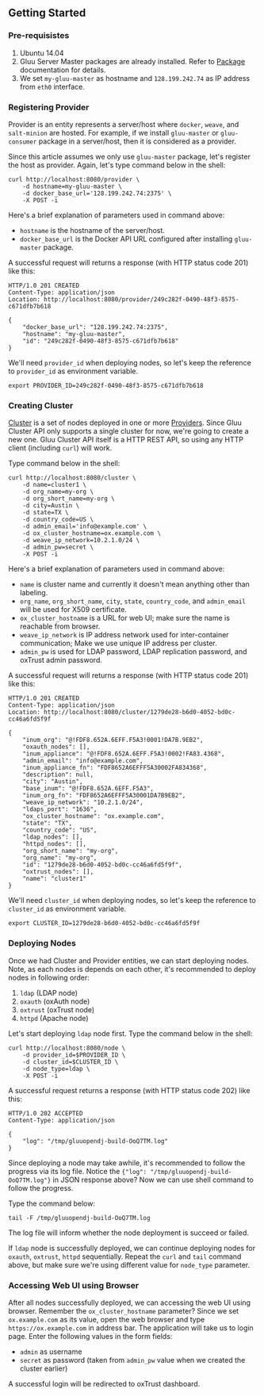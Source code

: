 ## Getting Started

### Pre-requisistes

1. Ubuntu 14.04
2. Gluu Server Master packages are already installed. Refer to [Package](../installation/package.md) documentation for details.
3. We set `my-gluu-master` as hostname and `128.199.242.74` as IP address from `eth0` interface.

### Registering Provider

Provider is an entity represents a server/host where `docker`, `weave`, and `salt-minion` are hosted.
For example, if we install `gluu-master` or `gluu-consumer` package in a server/host, then it is considered as a provider.

Since this article assumes we only use `gluu-master` package, let's register the host as provider. Again, let's type command below in the shell:

```
curl http://localhost:8080/provider \
    -d hostname=my-gluu-master \
    -d docker_base_url='128.199.242.74:2375' \
    -X POST -i
```

Here's a brief explanation of parameters used in command above:

* `hostname` is the hostname of the server/host.
* `docker_base_url` is the Docker API URL configured after installing `gluu-master` package.

A successful request will returns a response (with HTTP status code 201) like this:

```
HTTP/1.0 201 CREATED
Content-Type: application/json
Location: http://localhost:8080/provider/249c282f-0490-48f3-8575-c671dfb7b618

{
    "docker_base_url": "128.199.242.74:2375",
    "hostname": "my-gluu-master",
    "id": "249c282f-0490-48f3-8575-c671dfb7b618"
}
```

We'll need `provider_id` when deploying nodes, so let's keep the reference to `provider_id` as environment variable.

```
export PROVIDER_ID=249c282f-0490-48f3-8575-c671dfb7b618
```

### Creating Cluster

[Cluster][cluster-api] is a set of nodes deployed in one or more [Providers][provider-api]. Since Gluu Cluster API only supports a single cluster for now, we're going to create a new one. Gluu Cluster API itself is a HTTP REST API, so using any HTTP client (including `curl`) will work.

Type command below in the shell:

```
curl http://localhost:8080/cluster \
    -d name=cluster1 \
    -d org_name=my-org \
    -d org_short_name=my-org \
    -d city=Austin \
    -d state=TX \
    -d country_code=US \
    -d admin_email='info@example.com' \
    -d ox_cluster_hostname=ox.example.com \
    -d weave_ip_network=10.2.1.0/24 \
    -d admin_pw=secret \
    -X POST -i
```

Here's a brief explanation of parameters used in command above:

* `name` is cluster name and currently it doesn't mean anything other than labeling.
* `org_name`, `org_short_name`, `city`, `state`, `country_code`, and `admin_email` will be used for X509 certificate.
* `ox_cluster_hostname` is a URL for web UI; make sure the name is reachable from browser.
* `weave_ip_network` is IP address network used for inter-container communication; Make we use unique IP address per cluster.
* `admin_pw` is used for LDAP password, LDAP replication password, and oxTrust admin password.

A successful request will returns a response (with HTTP status code 201) like this:

```
HTTP/1.0 201 CREATED
Content-Type: application/json
Location: http://localhost:8080/cluster/1279de28-b6d0-4052-bd0c-cc46a6fd5f9f

{
    "inum_org": "@!FDF8.652A.6EFF.F5A3!0001!DA7B.9EB2",
    "oxauth_nodes": [],
    "inum_appliance": "@!FDF8.652A.6EFF.F5A3!0002!FA83.4368",
    "admin_email": "info@example.com",
    "inum_appliance_fn": "FDF8652A6EFFF5A30002FA834368",
    "description": null,
    "city": "Austin",
    "base_inum": "@!FDF8.652A.6EFF.F5A3",
    "inum_org_fn": "FDF8652A6EFFF5A30001DA7B9EB2",
    "weave_ip_network": "10.2.1.0/24",
    "ldaps_port": "1636",
    "ox_cluster_hostname": "ox.example.com",
    "state": "TX",
    "country_code": "US",
    "ldap_nodes": [],
    "httpd_nodes": [],
    "org_short_name": "my-org",
    "org_name": "my-org",
    "id": "1279de28-b6d0-4052-bd0c-cc46a6fd5f9f",
    "oxtrust_nodes": [],
    "name": "cluster1"
}
```

We'll need `cluster_id` when deploying nodes, so let's keep the reference to `cluster_id` as environment variable.

```
export CLUSTER_ID=1279de28-b6d0-4052-bd0c-cc46a6fd5f9f
```

[cluster-api]: ../../reference/api/cluster.md
[provider-api]: ../../reference/api/provider.md

### Deploying Nodes

Once we had Cluster and Provider entities, we can start deploying nodes. Note, as each nodes is depends on each other, it's recommended to deploy nodes in following order:

1. `ldap` (LDAP node)
2. `oxauth` (oxAuth node)
3. `oxtrust` (oxTrust node)
4. `httpd` (Apache node)

Let's start deploying `ldap` node first. Type the command below in the shell:

```
curl http://localhost:8080/node \
    -d provider_id=$PROVIDER_ID \
    -d cluster_id=$CLUSTER_ID \
    -d node_type=ldap \
    -X POST -i
```

A successful request returns a response (with HTTP status code 202) like this:

```
HTTP/1.0 202 ACCEPTED
Content-Type: application/json

{
    "log": "/tmp/gluuopendj-build-OoQ7TM.log"
}
```

Since deploying a node may take awhile, it's recommended to follow the progress via its log file.
Notice the `{"log": "/tmp/gluuopendj-build-OoQ7TM.log"}` in JSON response above?
Now we can use shell command to follow the progress.

Type the command below:

```
tail -F /tmp/gluuopendj-build-OoQ7TM.log
```

The log file will inform whether the node deployment is succeed or failed.

If `ldap` node is successfully deployed, we can continue deploying nodes for `oxauth`, `oxtrust`, `httpd` sequentially. Repeat the `curl` and `tail` command above, but make sure we're using different value for `node_type` parameter.

### Accessing Web UI using Browser

After all nodes successfully deployed, we can accessing the web UI using browser. Remember the `ox_cluster_hostname` parameter? Since we set `ox.example.com` as its value, open the web browser and type `https://ox.example.com` in address bar. The application will take us to login page. Enter the following values in the form fields:

* `admin` as username
* `secret` as password (taken from `admin_pw` value when we created the cluster earlier)

A successful login will be redirected to oxTrust dashboard.
